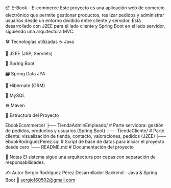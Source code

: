 📦 E-Book - E-commerce
Este proyecto es una aplicación web de comercio electrónico que permite gestionar productos, realizar pedidos y administrar usuarios desde un entorno dividido entre cliente y servidor.
Está desarrollado con J2EE para el lado cliente y Spring Boot en el lado servidor, siguiendo una arquitectura MVC.

🛠️ Tecnologías utilizadas
☕ Java

🧱 J2EE (JSP, Servlets)

🌱 Spring Boot

🗃️ Spring Data JPA

🔄 Hibernate (ORM)

🐬 MySQL

⚙️ Maven

📂 Estructura del Proyecto

EbookEcommerce/
├── TiendaAdminEmpleado/        # Parte servidora: gestión de pedidos, productos y usuarios (Spring Boot)
├── TiendaCliente/              # Parte cliente: visualización de tienda, contacto, valoraciones, pedidos (J2EE)
├── ebookRodriguezPerez.sql     # Script de base de datos para iniciar el proyecto desde cero
└── README.md                   # Documentación del proyecto



📝 Notas
El sistema sigue una arquitectura por capas con separación de responsabilidades.

✍️ Autor
Sergio Rodríguez Pérez
Desarrollador Backend - Java & Spring Boot
📧 sergio160502@gmail.com
